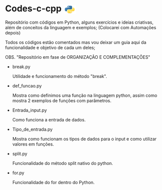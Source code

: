 # Codes-c-cpp <img align="center" alt="Python" height="30" width="40" src="https://raw.githubusercontent.com/devicons/devicon/master/icons/python/python-original.svg">

Repositório com códigos em Python, alguns exercícios e ideias criativas, além de conceitos da linguagem e exemplos; (Colocarei com Automações depois)

Todos os códigos estão comentados mas vou deixar um guia aqui da funcionalidade e objetivo de cada um deles;

OBS. "Repositório em fase de ORGANIZAÇÃO E COMPLEMENTAÇÕES"

- break.py

    Utilidade e funcionamento do método "break".

- def_funcao.py

    Mostra como definimos uma função na linguagem python, assim como mostra 2 exemplos de funções com parâmetros.

- Entrada_input.py

    Como funciona a entrada de dados.

- Tipo_de_entrada.py

    Mostra como funcionam os tipos de dados para o input e como utilizar valores em funções.

- split.py

    Funcionalidade do método split nativo do python.

- for.py

    Funcionalidade do for dentro do Python.

